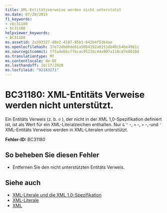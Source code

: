 ```yaml
---
title: XML-Entitätsverweise werden nicht unterstützt
ms.date: 07/20/2015
f1_keywords:
- vbc31180
- bc31180
helpviewer_keywords:
- BC31180
ms.assetid: 2a393327-d8e2-4187-85b1-642b4f53b4ae
ms.openlocfilehash: 37e72dbd6de61a50b4192a0151db40cb4be49d1c
ms.sourcegitcommit: ff5a4eb5cffbcac9521bc44a907a118cd7e8638d
ms.translationtype: MT
ms.contentlocale: de-DE
ms.lasthandoff: 10/17/2020
ms.locfileid: "92163271"
---
```

# <a name="bc31180-xml-entity-references-are-not-supported"></a>BC31180: XML-Entitäts Verweise werden nicht unterstützt.

Ein Entitäts Verweis (z. b. `©` ), der nicht in der XML 1,0-Spezifikation definiert ist, ist als Wert für ein XML-Literalzeichen enthalten. Nur `&` `"` -, `<` -, `>` -,-und `'` XML-Entitäts Verweise werden in XML-Literalen unterstützt.

 **Fehler-ID:** BC31180

## <a name="to-correct-this-error"></a>So beheben Sie diesen Fehler

- Entfernen Sie den nicht unterstützten Entitäts Verweis.

## <a name="see-also"></a>Siehe auch

- [XML-Literale und die XML 1.0-Spezifikation](../../programming-guide/language-features/xml/xml-literals-and-the-xml-1-0-specification.md)
- [XML-Literale](../xml-literals/index.md)
- [XML](../../programming-guide/language-features/xml/index.md)
